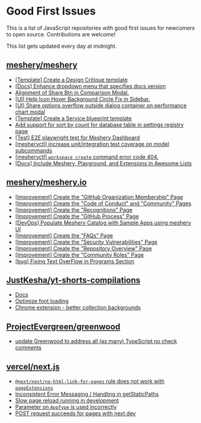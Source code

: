 # Good First Issues

This is a list of JavaScript repositories with good first issues for newcomers to open source. Contributions are welcome!

This list gets updated every day at midnight.

## [meshery/meshery](https://github.com/meshery/meshery)

- [[Template] Create a Design Critique template](https://github.com/meshery/meshery/issues/12502)
- [[Docs] Enhance dropdown menu that specifies docs version](https://github.com/meshery/meshery/issues/9227)
- [Alignment of Share Btn in Comparison Modal.](https://github.com/meshery/meshery/issues/15173)
- [[UI] Help Icon Hover Background Circle Fix in Sidebar.](https://github.com/meshery/meshery/issues/15202)
- [[UI] Share options overflow outside dialog container on performance chart modal](https://github.com/meshery/meshery/issues/15180)
- [[Template] Create a Service blueprint template ](https://github.com/meshery/meshery/issues/12497)
- [Add support for sort by count for database table in settings registry page](https://github.com/meshery/meshery/issues/13958)
- [[Test] E2E playwright test for Meshery Dashboard](https://github.com/meshery/meshery/issues/14565)
- [[mesheryctl] increase unit/integration test coverage on model subcommands](https://github.com/meshery/meshery/issues/14042)
- [[mesheryctl] `workspace create` command error code 404.](https://github.com/meshery/meshery/issues/11312)
- [[Docs] Include Meshery, Playground, and Extensions in Awesome Lists](https://github.com/meshery/meshery/issues/13426)

## [meshery/meshery.io](https://github.com/meshery/meshery.io)

- [[Improvement] Create the "GitHub Organization Membership" Page](https://github.com/meshery/meshery.io/issues/2197)
- [[Improvement] Create the "Code of Conduct" and "Community" Pages](https://github.com/meshery/meshery.io/issues/2186)
- [[Improvement] Create the "Recognitions" Page](https://github.com/meshery/meshery.io/issues/2192)
- [[Improvement] Create the "GitHub Process" Page](https://github.com/meshery/meshery.io/issues/2195)
- [[DevOps] Populate Meshery Catalog with Sample Apps using meshery UI](https://github.com/meshery/meshery.io/issues/1699)
- [[Improvement] Create the "FAQs" Page](https://github.com/meshery/meshery.io/issues/2196)
- [[Improvement] Create the "Security Vulnerabilities" Page](https://github.com/meshery/meshery.io/issues/2194)
- [[Improvement] Create the "Repository Overview" Page](https://github.com/meshery/meshery.io/issues/2193)
- [[Improvement] Create the "Community Roles" Page](https://github.com/meshery/meshery.io/issues/2187)
- [[bug] Fixing Text OverFlow in Programs Section](https://github.com/meshery/meshery.io/issues/2180)

## [JustKesha/yt-shorts-compilations](https://github.com/JustKesha/yt-shorts-compilations)

- [Docs](https://github.com/JustKesha/yt-shorts-compilations/issues/28)
- [Optimize font loading](https://github.com/JustKesha/yt-shorts-compilations/issues/26)
- [Chrome extension - better collection backgrounds](https://github.com/JustKesha/yt-shorts-compilations/issues/30)

## [ProjectEvergreen/greenwood](https://github.com/ProjectEvergreen/greenwood)

- [update Greenwood to address all (as many) TypeScript no check comments](https://github.com/ProjectEvergreen/greenwood/issues/1427)

## [vercel/next.js](https://github.com/vercel/next.js)

- [`@next/next/no-html-link-for-pages` rule does not work with `pageExtensions`](https://github.com/vercel/next.js/issues/53473)
- [Inconsistent Error Messaging / Handling in getStaticPaths](https://github.com/vercel/next.js/issues/41281)
- [Slow page reload running in development](https://github.com/vercel/next.js/issues/25108)
- [Parameter on `AppType` is used incorrectly](https://github.com/vercel/next.js/issues/42846)
- [POST request succeeds for pages with next dev](https://github.com/vercel/next.js/issues/38863)

